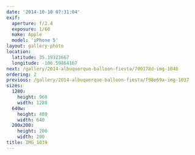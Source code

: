 ```yaml
---
date: '2014-10-10 07:31:04'
exif:
  aperture: f/2.4
  exposure: 1/60
  make: Apple
  model: 'iPhone 5'
layout: gallery-photo
location:
  latitude: 35.19323667
  longitude: -106.59864167
next: /gallery/2014-albuquerque-balloon-fiesta/700178d-img-1048
ordering: 2
previous: /gallery/2014-albuquerque-balloon-fiesta/f98e69a-img-1037
sizes:
  1280:
    height: 960
    width: 1280
  640w:
    height: 480
    width: 640
  200x200:
    height: 200
    width: 200
title: IMG_1039
---
```

